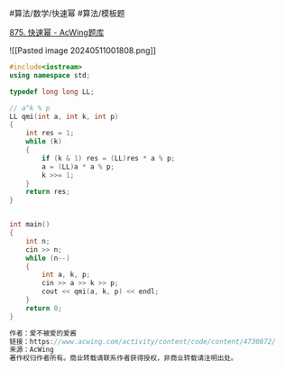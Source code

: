 
#算法/数学/快速幂 #算法/模板题 

[875. 快速幂 - AcWing题库](https://www.acwing.com/problem/content/877/)



![[Pasted image 20240511001808.png]]




```cpp
#include<iostream>
using namespace std;

typedef long long LL;

// a^k % p
LL qmi(int a, int k, int p)
{
    int res = 1;
    while (k)
    {
        if (k & 1) res = (LL)res * a % p;
        a = (LL)a * a % p;
        k >>= 1;
    }
    return res;
}


int main()
{
    int n;
    cin >> n;
    while (n--)
    {
        int a, k, p;
        cin >> a >> k >> p;
        cout << qmi(a, k, p) << endl;
    }
    return 0;
}

作者：爱不被爱的爱酱
链接：https://www.acwing.com/activity/content/code/content/4730872/
来源：AcWing
著作权归作者所有。商业转载请联系作者获得授权，非商业转载请注明出处。
```
